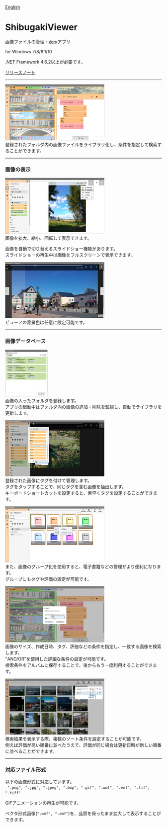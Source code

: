 [English](README.md)

ShibugakiViewer
===========

画像ファイルの管理・表示アプリ


for Windows 7/8/8.1/10

.NET Framework 4.6.2以上が必要です。

[リリースノート](ReleaseNotes.md)

---


[![fig01](docs/images/small/01_ja.png)](docs/images/raw/01_ja.png)  
登録されたフォルダ内の画像ファイルをライブラリ化し、条件を指定して検索することができます。


---
### 画像の表示

[![fig02](docs/images/small/02_ja.png)](docs/images/raw/02_ja.png)  
画像を拡大、縮小、回転して表示できます。  
  
画像を自動で切り替えるスライドショー機能があります。  
スライドショーの再生中は画像をフルスクリーンで表示できます。

[![fig03](docs/images/small/03.png)](docs/images/raw/03.png)  
ビューアの背景色は任意に設定可能です。


---
### 画像データベース

[![fig08](docs/images/small/08_ja.png)](docs/images/raw/08_ja.png)  
画像の入ったフォルダを登録します。  
アプリの起動中はフォルダ内の画像の追加・削除を監視し、自動でライブラリを更新します。  
  
[![fig04](docs/images/small/04_ja.png)](docs/images/raw/04_ja.png)  
登録された画像にタグを付けて管理します。  
タグをタップすることで、同じタグを含む画像を抽出します。  
キーボードショートカットを設定すると、素早くタグを設定することができます。  
  
[![fig05](docs/images/small/05_ja.png)](docs/images/raw/05_ja.png)  
また、画像のグループ化を使用すると、電子書籍などの管理がより便利になります。  
グループにもタグや評価の設定が可能です。  
  
[![fig06](docs/images/small/06_ja.png)](docs/images/raw/06_ja.png)  
画像のサイズ、作成日時、タグ、評価などの条件を指定し、一致する画像を検索します。  
"AND/OR"を使用した詳細な条件の設定が可能です。  
検索条件をアルバムに保存することで、後からもう一度利用することができます。  
  
[![fig07](docs/images/small/07_ja.png)](docs/images/raw/07_ja.png)  
検索結果を表示する際、複数のソート条件を設定することが可能です。  
例えば評価が高い順番に並べたうえで、評価が同じ場合は更新日時が新しい順番に並べることができます。  



---
### 対応ファイル形式

以下の画像形式に対応しています。  
` ".png", ".jpg", ".jpeg", ".bmp", ".gif", ".wmf", ".emf", ".tif", ".tiff"`  
  
GIFアニメーションの再生が可能です。  
  
ベクタ形式画像(`".wmf", ".emf"`)を、品質を保ったまま拡大して表示することができます。


